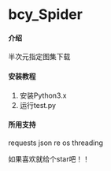 # bcy_Spider

#### 介绍
半次元指定图集下载



#### 安装教程

1.  安装Python3.x
2.  运行test.py

#### 所用支持

 requests
 json
 re
 os
 threading


如果喜欢就给个star吧！！
